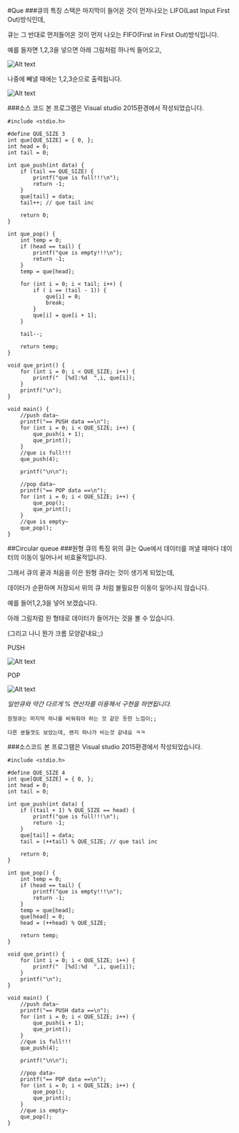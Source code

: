 #Que
###큐의 특징
스택은 마지막이 들어온 것이 먼저나오는 LIFO(Last Input First Out)방식인데,

큐는 그 반대로 먼저들어온 것이 먼저 나오는 FIFO(First in First Out)방식입니다.

예를 들자면 1,2,3을 넣으면 아래 그림처럼 하나씩 들어오고,

![Alt text](https://github.com/Funniest/study/blob/master/DataStruct/Que/img/PUSH.png)

나중에 빼낼 때에는 1,2,3순으로 출력됩니다.

![Alt text](https://github.com/Funniest/study/blob/master/DataStruct/Que/img/POP.png)

###소스 코드
본 프로그램은 Visual studio 2015환경에서 작성되었습니다.
```
#include <stdio.h>

#define QUE_SIZE 3
int que[QUE_SIZE] = { 0, };
int head = 0;
int tail = 0;

int que_push(int data) {
	if (tail == QUE_SIZE) {
		printf("que is full!!!\n");
		return -1;
	}
	que[tail] = data;
	tail++; // que tail inc

	return 0;
}

int que_pop() {
	int temp = 0;
	if (head == tail) {
		printf("que is empty!!!\n");
		return -1;
	}
	temp = que[head];
	
	for (int i = 0; i < tail; i++) {
		if ( i == (tail - 1)) {
			que[i] = 0;
			break;
		}
		que[i] = que[i + 1];
	}
	
	tail--;

	return temp;
}

void que_print() {
	for (int i = 0; i < QUE_SIZE; i++) {
		printf("  [%d]:%d  ",i, que[i]);
	}
	printf("\n");
}

void main() {
	//push data~
	printf("== PUSH data ==\n");
	for (int i = 0; i < QUE_SIZE; i++) {
		que_push(i + 1);
		que_print();
	}
	//que is full!!!
	que_push(4);
	
	printf("\n\n");
	
	//pop data~
	printf("== POP data ==\n");
	for (int i = 0; i < QUE_SIZE; i++) {
		que_pop();
		que_print();
	}
	//que is empty~
	que_pop();
}
```

##Circular queue
###원형 큐의 특징
위의 큐는 Que에서 데이터를 꺼낼 때마다 데이터의 이동이 일어나서 비효율적입니다.

그래서 큐의 끝과 처음을 이은 원형 큐라는 것이 생기게 되었는데,

데이터가 순환하며 저장되서 위의 큐 처럼 불필요한 이동이 일어나지 않습니다.

예를 들어1,2,3을 넣어 보겠습니다.

아래 그림처럼 원 형태로 데이터가 들어가는 것을 볼 수 있습니다.

(그리고 나니 뭔가 크롬 모양같내요;;)

PUSH

![Alt text](https://github.com/Funniest/study/blob/master/DataStruct/Que/img/Circular_PUSH.PNG)

POP

![Alt text](https://github.com/Funniest/study/blob/master/DataStruct/Que/img/Circular_POP.PNG)

*일반큐와 약간 다르게 % 연산자를 이용해서 구현을 하면됩니다.*

```
원형큐는 마지막 하나를 비워줘야 하는 것 같은 듯한 느낌이;;

다른 분들껏도 보았는데, 왠지 하나가 비는것 같내요 ㅋㅋ
```

###소스코드
본 프로그램은 Visual studio 2015환경에서 작성되었습니다.
```
#include <stdio.h>

#define QUE_SIZE 4
int que[QUE_SIZE] = { 0, };
int head = 0;
int tail = 0;

int que_push(int data) {
	if ((tail + 1) % QUE_SIZE == head) {
		printf("que is full!!!\n");
		return -1;
	}
	que[tail] = data;
	tail = (++tail) % QUE_SIZE; // que tail inc

	return 0;
}

int que_pop() {
	int temp = 0;
	if (head == tail) {
		printf("que is empty!!!\n");
		return -1;
	}
	temp = que[head];
	que[head] = 0;
	head = (++head) % QUE_SIZE;

	return temp;
}

void que_print() {
	for (int i = 0; i < QUE_SIZE; i++) {
		printf("  [%d]:%d  ",i, que[i]);
	}
	printf("\n");
}

void main() {
	//push data~
	printf("== PUSH data ==\n");
	for (int i = 0; i < QUE_SIZE; i++) {
		que_push(i + 1);
		que_print();
	}
	//que is full!!!
	que_push(4);
	
	printf("\n\n");
	
	//pop data~
	printf("== POP data ==\n");
	for (int i = 0; i < QUE_SIZE; i++) {
		que_pop();
		que_print();
	}
	//que is empty~
	que_pop();
}
```
